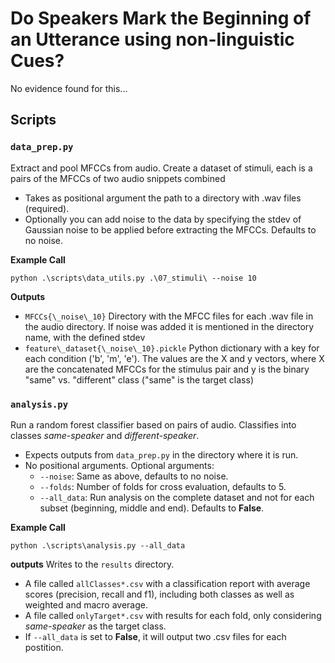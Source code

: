 # Do Speakers Mark the Beginning of an Utterance using non-linguistic Cues?
No evidence found for this...

## Scripts
### `data_prep.py`
Extract and pool MFCCs from audio. Create a dataset of stimuli, each is a pairs of the MFCCs of two audio snippets combined
- Takes as positional argument the path to a directory with .wav files (required).
- Optionally you can add noise to the data by specifying the stdev of Gaussian noise to be applied before extracting the MFCCs. Defaults to no noise.

**Example Call**
```
python .\scripts\data_utils.py .\07_stimuli\ --noise 10
```

**Outputs**
- `MFCCs{\_noise\_10}` Directory with the MFCC files for each .wav file in the audio directory. If noise was added it is mentioned in the directory name, with the defined stdev
- `feature\_dataset{\_noise\_10}.pickle` Python dictionary with a key for each condition ('b', 'm', 'e'). The values are the X and y vectors, where X are the concatenated MFCCs for the stimulus pair and y is the binary "same" vs. "different" class ("same" is the target class)

### `analysis.py`
Run a random forest classifier based on pairs of audio. Classifies into classes *same-speaker* and *different-speaker*. 
- Expects outputs from `data_prep.py` in the directory where it is run. 
- No positional arguments. Optional arguments:
    - `--noise`: Same as above, defaults to no noise.
    - `--folds`: Number of folds for cross evaluation, defaults to 5.
    - `--all_data`: Run analysis on the complete dataset and not for each subset (beginning, middle and end). Defaults to **False**.

**Example Call**
```
python .\scripts\analysis.py --all_data
```

**outputs**
Writes to the `results` directory. 
- A file called `allClasses*.csv` with a classification report with average scores (precision, recall and f1), including both classes as well as weighted and macro average. 
- A file called `onlyTarget*.csv` with results for each fold, only considering *same-speaker* as the target class.
- If `--all_data` is set to **False**, it will output two .csv files for each postition.
